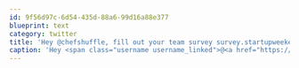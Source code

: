 ```yaml
---
id: 9f56d97c-6d54-435d-88a6-99d16a88e377
blueprint: text
category: twitter
title: 'Hey @chefshuffle, fill out your team survey survey.startupweekend.org'
caption: 'Hey <span class="username username_linked">@<a href="https://twitter.com/chefshuffle" title="Chef Shuffle">chefshuffle</a></span>, fill out your team survey <a href="http://survey.startupweekend.org/" title="http://survey.startupweekend.org/" class="link link_untco">survey.startupweekend.org</a>'
---
```

